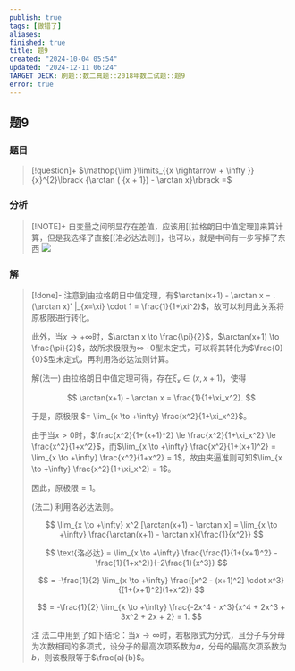 ```yaml
---
publish: true
tags: [做错了]
aliases: 
finished: true
title: 题9
created: "2024-10-04 05:54"
updated: "2024-12-11 06:24"
TARGET DECK: 刷题::数二真题::2018年数二试题::题9
error: true
---
```

## 题9
### 题目
> [!question]+
> $\mathop{\lim }\limits_{{x \rightarrow + \infty }}{x}^{2}\lbrack {\arctan ( {x + 1}) - \arctan x}\rbrack =$
### 分析
> [!NOTE]+
> 自变量之间明显存在差值，应该用[[拉格朗日中值定理]]来算计算，但是我选择了直接[[洛必达法则]]，也可以，就是中间有一步写掉了东西
> ![](https://img.hwenyi.live/202412111423801.webp)
### 解
> [!done]-
> 注意到由拉格朗日中值定理，有$\arctan(x+1) - \arctan x = . (\arctan x)' |_{x=\xi} \cdot 1 = \frac{1}{1+\xi^2}$，故可以利用此关系将原极限进行转化。
> 
> 此外，当$x \to +\infty$时，$\arctan x \to \frac{\pi}{2}$，$\arctan(x+1) \to \frac{\pi}{2}$，故所求极限为$\infty \cdot 0$型未定式，可以将其转化为$\frac{0}{0}$型未定式，再利用洛必达法则计算。
> 
> 解(法一) 由拉格朗日中值定理可得，存在$\xi_x \in (x, x+1)$，使得
> 
> $$
> \arctan(x+1) - \arctan x = \frac{1}{1+\xi_x^2}.
> $$
> 
> 于是，原极限 $= \lim_{x \to +\infty} \frac{x^2}{1+\xi_x^2}$。
> 
> 由于当$x>0$时，$\frac{x^2}{1+(x+1)^2} \le \frac{x^2}{1+\xi_x^2} \le \frac{x^2}{1+x^2}$，而$\lim_{x \to +\infty} \frac{x^2}{1+(x+1)^2} = \lim_{x \to +\infty} \frac{x^2}{1+x^2} = 1$，故由夹逼准则可知$\lim_{x \to +\infty} \frac{x^2}{1+\xi_x^2} = 1$。
> 
> 因此，原极限$=1$。
> 
> (法二) 利用洛必达法则。
> 
> $$
> \lim_{x \to +\infty} x^2 [\arctan(x+1) - \arctan x] = \lim_{x \to +\infty} \frac{\arctan(x+1) - \arctan x}{\frac{1}{x^2}}
> $$
> 
> $$
> \text{洛必达} = \lim_{x \to +\infty} \frac{\frac{1}{1+(x+1)^2} - \frac{1}{1+x^2}}{-2\frac{1}{x^3}}
> $$
> 
> $$
> = -\frac{1}{2} \lim_{x \to +\infty} \frac{[x^2 - (x+1)^2] \cdot x^3}{[1+(x+1)^2](1+x^2)}
> $$
> 
> $$
> = -\frac{1}{2} \lim_{x \to +\infty} \frac{-2x^4 - x^3}{x^4 + 2x^3 + 3x^2 + 2x + 2} = 1.
> $$
> 
> 注 法二中用到了如下结论：当$x \to \infty$时，若极限式为分式，且分子与分母为次数相同的多项式，设分子的最高次项系数为$a$，分母的最高次项系数为$b$，则该极限等于$\frac{a}{b}$。
